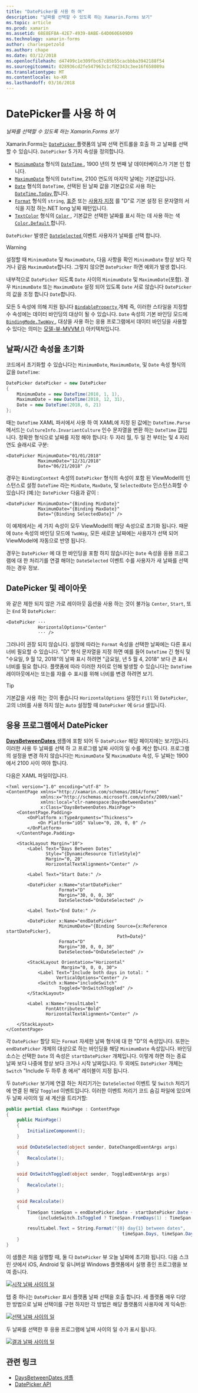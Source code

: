 ```yaml
---
title: "DatePicker를 사용 하 여"
description: "날짜를 선택할 수 있도록 하는 Xamarin.Forms 보기"
ms.topic: article
ms.prod: xamarin
ms.assetid: 68E8EF8A-42E7-4939-8ABE-64D060E609D9
ms.technology: xamarin-forms
author: charlespetzold
ms.author: chape
ms.date: 03/12/2018
ms.openlocfilehash: d47499c1e309fbc67c85b55cacbbba3942188f54
ms.sourcegitcommit: 028936cd2fe547963c1cf82343c3ee16f658089a
ms.translationtype: MT
ms.contentlocale: ko-KR
ms.lasthandoff: 03/16/2018
---
```

# <a name="using-datepicker"></a>DatePicker를 사용 하 여

_날짜를 선택할 수 있도록 하는 Xamarin.Forms 보기_

Xamarin.Forms는 [ `DatePicker` ](https://developer.xamarin.com/api/type/Xamarin.Forms.DatePicker/) 플랫폼의 날짜 선택 컨트롤을 호출 하 고 날짜를 선택할 수 있습니다. `DatePicker` 5 가지 속성을 정의합니다.

- [`MinimumDate`](https://developer.xamarin.com/api/property/Xamarin.Forms.DatePicker.MinimumDate/) 형식의 [ `DateTime` ](https://developer.xamarin.com/api/type/System.DateTime/), 1900 년의 첫 번째 날 데이터베이스가 기본 인 합니다.
- [`MaximumDate`](https://developer.xamarin.com/api/property/Xamarin.Forms.DatePicker.MaximumDate/) 형식의 `DateTime`, 2100 연도의 마지막 날에는 기본값입니다.
- [`Date`](https://developer.xamarin.com/api/property/Xamarin.Forms.DatePicker.Date/) 형식의 `DateTime`, 선택된 된 날짜 값을 기본값으로 사용 하는 [ `DateTime.Today` ](https://developer.xamarin.com/api/property/System.DateTime.Today/)합니다.
- [`Format`](https://developer.xamarin.com/api/property/Xamarin.Forms.DatePicker.Format/) 형식의 `string`, [표준](/dotnet/standard/base-types/standard-date-and-time-format-strings/) 또는 [사용자 지정](/dotnet/standard/base-types/custom-date-and-time-format-strings/) 를 "D"로 기본 설정 된 문자열의 서식을 지정 하는.NET long 날짜 패턴입니다.
- [`TextColor`](https://developer.xamarin.com/api/property/Xamarin.Forms.DatePicker.TextColor/) 형식의 [ `Color` ](https://developer.xamarin.com/api/type/Xamarin.Forms.Color/), 기본값은 선택한 날짜를 표시 하는 데 사용 하는 색 [ `Color.Default` ](https://developer.xamarin.com/api/property/Xamarin.Forms.Color.Default/)합니다.

`DatePicker` 발생은 [ `DateSelected` ](https://developer.xamarin.com/api/event/Xamarin.Forms.DatePicker.DateSelected/) 이벤트 사용자가 날짜를 선택 합니다.

> [!WARNING]
> 설정할 때 `MinimumDate` 및 `MaximumDate`, 다음 사항을 확인 `MinimumDate` 항상 보다 작거나 같음 `MaximumDate`합니다. 그렇지 않으면 `DatePicker` 하면 예외가 발생 합니다.

내부적으로 `DatePicker` 되도록 `Date` 사이의 `MinimumDate` 및 `MaximumDate`(포함). 경우 `MinimumDate` 또는 `MaximumDate` 설정 되어 있도록 `Date` 서로 않습니다 `DatePicker` 의 값을 조정 합니다 `Date`합니다.

모든 5 속성에 의해 지원 됩니다 [ `BindableProperty` ](https://developer.xamarin.com/api/type/Xamarin.Forms.BindableProperty/) 개체 즉, 이러한 스타일을 지정할 수 속성에는 데이터 바인딩의 대상이 될 수 있습니다. `Date` 속성의 기본 바인딩 모드에 [ `BindingMode.TwoWay` ](https://developer.xamarin.com/api/field/Xamarin.Forms.BindingMode.TwoWay/), 대상을 사용 하는 응용 프로그램에서 데이터 바인딩을 사용할 수 있다는 의미는 [모델-뷰-MVVM ()](~/xamarin-forms/enterprise-application-patterns/mvvm.md) 아키텍처입니다.

## <a name="initializing-the-datetime-properties"></a>날짜/시간 속성을 초기화

코드에서 초기화할 수 있습니다는 `MinimumDate`, `MaximumDate`, 및 `Date` 속성 형식의 값을 `DateTime`:

```csharp
DatePicker datePicker = new DatePicker
{
    MinimumDate = new DateTime(2018, 1, 1),
    MaximumDate = new DateTime(2018, 12, 31),
    Date = new DateTime(2018, 6, 21)
};
```

때는 `DateTime` XAML 파서에서 사용 하 여 XAML에 지정 된 값에는 `DateTime.Parse` 메서드는 `CultureInfo.InvariantCulture` 인수 문자열을 변환 하는 `DateTime` 값입니다. 정확한 형식으로 날짜를 지정 해야 합니다: 두 자리 월, 두 일 전 부터는 및 4 자리 연도 슬래시로 구분:

```xaml
<DatePicker MinimumDate="01/01/2018"
            MaximumDate="12/31/2018"
            Date="06/21/2018" />
```

경우는 `BindingContext` 속성의 `DatePicker` 형식의 속성이 포함 된 ViewModel의 인스턴스로 설정 `DateTime` 라는 `MinDate`, `MaxDate`, 및 `SelectedDate` 인스턴스화할 수 있습니다 (예:)는 `DatePicker` 다음과 같이 :

```xaml
<DatePicker MinimumDate="{Binding MinDate}"
            MaximumDate="{Binding MaxDate}"
            Date="{Binding SelectedDate}" />
```

이 예제에서는 세 가지 속성이 모두 ViewModel의 해당 속성으로 초기화 됩니다. 때문에 `Date` 속성의 바인딩 모드에 `TwoWay`, 모든 새로운 날짜에는 사용자가 선택 되어 ViewModel에 자동으로 반영 됩니다.

경우는 `DatePicker` 에 대 한 바인딩을 포함 하지 않습니다는 `Date` 속성을 응용 프로그램에 대 한 처리기를 연결 해야는 `DateSelected` 이벤트 수를 사용자가 새 날짜를 선택 하는 경우 정보.

## <a name="datepicker-and-layout"></a>DatePicker 및 레이아웃

와 같은 제한 되지 않은 가로 레이아웃 옵션을 사용 하는 것이 불가능 `Center`, `Start`, 또는 `End` 와 `DatePicker`:

```xaml
<DatePicker ··· 
            HorizontalOptions="Center" 
            ··· />
```

그러나이 권장 되지 않습니다. 설정에 따라는 `Format` 속성을 선택한 날짜에는 다른 표시 너비 필요할 수 있습니다. "D" 형식 문자열을 지정 하면 예를 들어 `DateTime` 긴 형식 및 "수요일, 9 월 12, 2018"의 날짜 표시 하려면 "금요일, 년 5 월 4, 2018" 보다 큰 표시 너비를 필요 합니다. 플랫폼에 따라 이러한 차이로 인해 발생할 수 있습니다는 `DateTime` 레이아웃에서는 또는를 자를 수 표시를 위해 너비를 변경 하려면 보기.

> [!TIP]
> 기본값을 사용 하는 것이 좋습니다 `HorizontalOptions` 설정인 `Fill` 와 `DatePicker`, 고의 너비를 사용 하지 않는 `Auto` 설정할 때 `DatePicker` 에 `Grid` 셀입니다.

## <a name="datepicker-in-an-application"></a>응용 프로그램에서 DatePicker

[ **DaysBetweenDates** ](https://developer.xamarin.com/samples/xamarin-forms/UserInterface/DatePicker) 샘플에 포함 되어 두 `DatePicker` 해당 페이지에는 보기입니다. 이러한 사용 두 날짜를 선택 하 고 프로그램 날짜 사이의 일 수를 계산 합니다. 프로그램의 설정을 변경 하지 않습니다는 `MinimumDate` 및 `MaximumDate` 속성, 두 날짜는 1900에서 2100 사이 여야 합니다.

다음은 XAML 파일이입니다.

```xaml
<?xml version="1.0" encoding="utf-8" ?>
<ContentPage xmlns="http://xamarin.com/schemas/2014/forms"
             xmlns:x="http://schemas.microsoft.com/winfx/2009/xaml"
             xmlns:local="clr-namespace:DaysBetweenDates"
             x:Class="DaysBetweenDates.MainPage">
    <ContentPage.Padding>
        <OnPlatform x:TypeArguments="Thickness">
            <On Platform="iOS" Value="0, 20, 0, 0" />
        </OnPlatform>
    </ContentPage.Padding>

    <StackLayout Margin="10">
        <Label Text="Days Between Dates"
               Style="{DynamicResource TitleStyle}"
               Margin="0, 20"
               HorizontalTextAlignment="Center" />

        <Label Text="Start Date:" />

        <DatePicker x:Name="startDatePicker"
                    Format="D"
                    Margin="30, 0, 0, 30"
                    DateSelected="OnDateSelected" />

        <Label Text="End Date:" />

        <DatePicker x:Name="endDatePicker"
                    MinimumDate="{Binding Source={x:Reference startDatePicker},
                                          Path=Date}"
                    Format="D"
                    Margin="30, 0, 0, 30"
                    DateSelected="OnDateSelected" />

        <StackLayout Orientation="Horizontal"
                     Margin="0, 0, 0, 30">
            <Label Text="Include both days in total: "
                   VerticalOptions="Center" />
            <Switch x:Name="includeSwitch"
                    Toggled="OnSwitchToggled" />
        </StackLayout>

        <Label x:Name="resultLabel"
               FontAttributes="Bold"
               HorizontalTextAlignment="Center" />

    </StackLayout>
</ContentPage>
```

각 `DatePicker` 할당 되는 `Format` 자세한 날짜 형식에 대 한 "D"의 속성입니다. 또한는 `endDatePicker` 개체의 대상으로 하는 바인딩을 해당 `MinimumDate` 속성입니다. 바인딩 소스는 선택한 `Date` 의 속성은 `startDatePicker` 개체입니다. 이렇게 하면 하는 종료 날짜 보다 나중에 항상 보다 크거나 시작 날짜입니다. 두 외에도 `DatePicker` 개체는 `Switch` "Include 두 하루 총 에서" 레이블이 지정 됩니다. 

두 `DatePicker` 보기에 연결 하는 처리기가는 `DateSelected` 이벤트 및 `Switch` 처리기에 연결 된 해당 `Toggled` 이벤트입니다. 이러한 이벤트 처리기 코드 숨김 파일에 있으며 두 날짜 사이의 일 새 계산을 트리거할:

```csharp
public partial class MainPage : ContentPage
{
    public MainPage()
    {
        InitializeComponent();
    }

    void OnDateSelected(object sender, DateChangedEventArgs args)
    {
        Recalculate();
    }

    void OnSwitchToggled(object sender, ToggledEventArgs args)
    {
        Recalculate();
    }

    void Recalculate()
    {
        TimeSpan timeSpan = endDatePicker.Date - startDatePicker.Date +
            (includeSwitch.IsToggled ? TimeSpan.FromDays(1) : TimeSpan.Zero);

        resultLabel.Text = String.Format("{0} day{1} between dates",
                                            timeSpan.Days, timeSpan.Days == 1 ? "" : "s");
    }
}
```

이 샘플은 처음 실행할 때, 둘 다 `DatePicker` 뷰 오늘 날짜에 초기화 됩니다. 다음 스크린 샷에서 iOS, Android 및 유니버설 Windows 플랫폼에서 실행 중인 프로그램을 보여 줍니다.

[![시작 날짜 사이의 일](datepicker-images/DaysBetweenDatesStart.png "시작 날짜 사이의 일")](datepicker-images/DaysBetweenDatesStart-Large.png#lightbox "시작 기간 (일)")

탭 중 하나는 `DatePicker` 표시 플랫폼 날짜 선택을 호출 합니다. 세 플랫폼 매우 다양 한 방법으로 날짜 선택이를 구현 하지만 각 방법은 해당 플랫폼의 사용자에 게 익숙한:

[![선택 날짜 사이의 일](datepicker-images/DaysBetweenDatesSelect.png "날짜 사이의 일 선택")](datepicker-images/DaysBetweenDatesSelect-Large.png#lightbox "날짜 사이의 날짜 선택")

두 날짜를 선택한 후 응용 프로그램에 날짜 사이의 일 수가 표시 됩니다.

[![결과 날짜 사이의 일](datepicker-images/DaysBetweenDatesResult.png "결과 날짜 사이의 일")](datepicker-images/DaysBetweenDatesResult-Large.png#lightbox "결과 날짜 사이의 일")

## <a name="related-links"></a>관련 링크

- [DaysBetweenDates 샘플](https://developer.xamarin.com/samples/xamarin-forms/UserInterface/DatePicker)
- [DatePicker API](https://developer.xamarin.com/api/type/Xamarin.Forms.DatePicker/)
